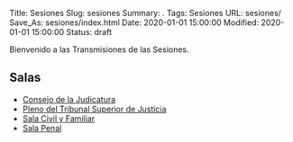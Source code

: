 Title: Sesiones
Slug: sesiones
Summary: .
Tags: Sesiones
URL: sesiones/
Save_As: sesiones/index.html
Date: 2020-01-01 15:00:00
Modified: 2020-01-01 15:00:00
Status: draft

Bienvenido a las Transmisiones de las Sesiones. 



## Salas


* [Consejo de la Judicatura](consejo-de-la-judicatura/)
* [Pleno del Tribunal Superior de Justicia](pleno-del-tribunal-superior-de-justicia/)
* [Sala Civil y Familiar](sala-civil-y-familiar/)
* [Sala Penal](sala-penal/)


